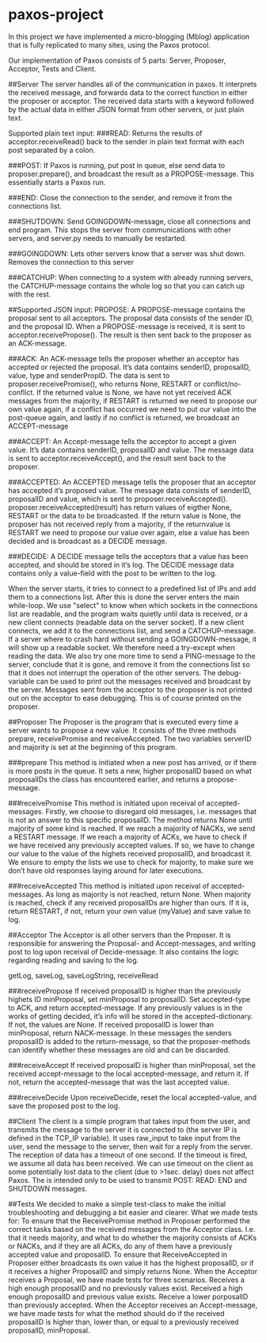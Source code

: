 paxos-project
=============

In this project we have implemented a micro-blogging (Mblog) application 
that is fully replicated to many sites, using the Paxos protocol.


Our implementation of Paxos consists of 5 parts: Server, Proposer, Acceptor, Tests and Client. 

##Server
The server handles all of the communication in paxos. It interprets the received message, and forwards data to the correct function in either the proposer or acceptor. The received data starts with a keyword followed by the actual data in either JSON format from other servers, or just plain text.

Supported plain text input:
###READ: Returns the results of acceptor.receiveRead() back to the sender in plain text format with each post separated by a colon.

###POST: If Paxos is running, put post in queue, else send data to proposer.prepare(), and broadcast the result as a PROPOSE-message. This essentially starts a Paxos run.

###END: Close the connection to the sender, and remove it from the connections list.

###SHUTDOWN: Send GOINGDOWN-message, close all connections and end program. This stops the server from communications with other servers, and server.py needs to manually be restarted.

###GOINGDOWN: Lets other servers know that a server was shut down. Removes the connection to this server

###CATCHUP: When connecting to a system with already running servers, the CATCHUP-message contains the whole log so that you can catch up with the rest.

##Supported JSON input:
PROPOSE: A PROPOSE-message contains the proposal sent to all acceptors. The proposal data consists of the sender ID, and the proposal ID. When a PROPOSE-message is received, it is sent to acceptor.receivePropose(). The result is then sent back to the proposer as an ACK-message.

###ACK: An ACK-message tells the proposer whether an acceptor has accepted or rejected the proposal. It’s data contains senderID, proposalID, value, type and senderPropID. The data is sent to proposer.receivePromise(), who returns None, RESTART or conflict/no-conflict. If the returned value is None, we have not yet received ACK messages from the majority, if RESTART is returned we need to propose our own value again, if a conflict has occurred we need to put our value into the post-queue again, and lastly if no conflict is returned, we broadcast an ACCEPT-message

###ACCEPT: An Accept-message tells the acceptor to accept a given value. It’s data contains senderID, proposalID and value. The message data is sent to acceptor.receiveAccept(), and the result sent back to the proposer.

###ACCEPTED: An ACCEPTED message tells the proposer that an acceptor has accepted it’s proposed value. The message data consists of senderID, proposalID and value, which is sent to proposer.receiveAccepted(). proposer.receiveAccepted(result) has return values of eigther None, RESTART or the data to be broadcasted. If the return value is None, the proposer has not received reply from a majority, if the returnvalue is RESTART we need to propose our value over again, else a value has been decided and is broadcast as a DECIDE message.

###DECIDE: A DECIDE message tells the acceptors that a value has been accepted, and should be stored in it’s log. The DECIDE message data contains only a value-field with the post to be written to the log.

When the server starts, it tries to connect to a predefined list of IPs and add them to a connections list. After this is done the server enters the main while-loop. We use "select" to know when which sockets in the connections list are readable, and the program waits quietly until data is received, or a new client connects (readable data on the server socket). If a new client connects, we add it to the connections list, and send a CATCHUP-message. If a server where to crash hard without sending a GOINGDOWN-message, it will show up a readable socket. We therefore need a try-except when reading the data. We also try one more time to send a PING-message to the server, conclude that it is gone, and remove it from the connections list so that it does not interrupt the operation of the other servers. The debug-variable can be used to print out the messages received and broadcast by the server. Messages sent from the acceptor to the proposer is not printed out on the acceptor to ease debugging. This is of course printed on the proposer.


##Proposer
The Proposer is the program that is executed every time a server wants to propose a new value. It consists of the three methods prepare, receivePromise and receiveAccepted. The two variables serverID and majority is set at the beginning of this program.

###prepare
This method is initiated when a new post has arrived, or if there is more posts in the queue. It sets a new, higher proposalID based on what proposalIDs the class has encountered earlier, and returns a propose-message.

###receivePromise
This method is initiated upon receival of accepted-messages. 
Firstly, we choose to disregard old messages, i.e. messages that is not an answer to this specific proposalID.
The method returns None until majority of some kind is reached.
If we reach a majority of NACKs, we send a RESTART message.
If we reach a majority of ACKs, we have to check if we have received any previously accepted values. If so, we have to change our value to the value of the highets received proposalID, and broadcast it.
We ensure to empty the lists we use to check for majority, to make sure we don’t have old responses laying around for later executions.

###receiveAccepted
This method is initiated upon receival of accepted-messages. 
As long as majority is not reached, return None.
When majority is reached, check if any received proposalIDs are higher than ours. If it is, return RESTART, if not, return your own value (myValue) and save value to log.


##Acceptor
The Acceptor is all other servers than the Proposer. It is responsible for answering the Proposal- and Accept-messages, and writing post to log upon receival of Decide-message. It also contains the logic regarding reading and saving to the log.

getLog, saveLog, saveLogString, receiveRead

###receivePropose
If received proposalID is higher than the previously highets ID minProposal, set minProposal to proposalID. Set accepted-type to ACK, and return accepted-message.
If any previously values is in the works of getting decided, it’s info will be stored in the accepted-dictionary. If not, the values are None.
If received proposalID is lower than minProposal, return NACK-message.
In these messages the senders proposalID is added to the return-message, so that the proposer-methods can identify whether these messages are old and can be discarded.

###receiveAccept
If received proposalD is higher than minProposal, set the received accept-message to the local accepted-message, and return it. If not, return the accepted-message that was the last accepted value.

###receiveDecide
Upon receiveDecide, reset the local accepted-value, and save the proposed post to the log.


##Client
The client is a simple program that takes input from the user, and transmits the message to the server it is connected to (the server IP is defined in the TCP_IP variable). It uses raw_input to take input from the user, send the message to the server, then wait for a reply from the server. The reception of data has a timeout of one second. If the timeout is fired, we assume all data has been received. We can use timeout on the client as some potentially lost data to the client (due to >1sec. delay) does not affect Paxos. The is intended only to be used to transmit POST: READ: END and SHUTDOWN messages.


##Tests
We decided to make a simple test-class to make the initial troubleshooting and debugging a bit easier and clearer. What we made tests for:
To ensure that the ReceivePromise method in Proposer performed the correct tasks based on the received messages from the Acceptor class. I.e. that it needs majority, and what to do whether the majority consists of ACKs or NACKs, and if they are all ACKs, do any of them have a previously accepted value and proposalID.
To ensure that ReceiveAccepted in Proposer either broadcasts its own value it has the highest proposalID, or if it receives a higher ProposalID and simply returns None.
When the Acceptor receives a Proposal, we have made tests for three scenarios. 
Receives a high enough proposalID and  no previously values exist.
Received a high enough proposalID and previous value exists.
Receive a lower porposalID than previously accepted.
When the Acceptor receives an Accept-message, we have made tests for what the method should do if the received proposalID is higher than, lower than, or equal to a previously received proposalID, minProposal.

